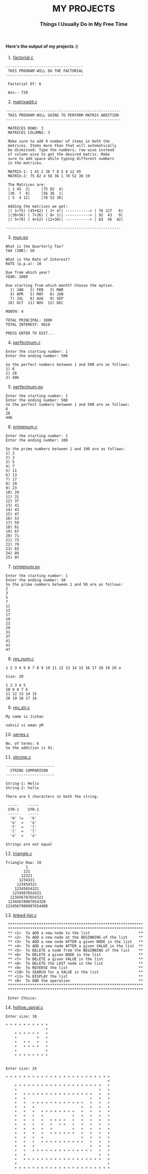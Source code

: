 <h1 align="center">MY PROJECTS</h1>
<h3 align="center">Things I Usually Do in My Free Time</h3><br>

<h4>Here's the output of my projects :)</h4>

1. [factorial.c](https://github.com/J16N/myprojects/blob/master/factorial.c)
```
-----------------------------------
 THIS PROGRAM WILL DO THE FACTORIAL
-----------------------------------

 Factorial Of: 6

 Ans:- 720
 ```
2. [matrixadd.c](https://github.com/J16N/myprojects/blob/master/matrixadd.c)
```
----------------------------------------------------
 THIS PROGRAM WILL GOING TO PERFORM MATRIX ADDITION
----------------------------------------------------

 MATRICES ROWS: 3
 MATRICES COLUMNS: 3

 Make sure to add 9 number of items in both the
 matrices. Items more than that will automatically
 be dismissed. Type the numbers, row wise instead
 of column wise to get the desired matrix. Make
 sure to add space while typing different numbers
 in the matrices.

 MATRIX-1: 1 45 2 36 7 8 5 4 12 45
 MATRIX-2: 75 82 4 56 36 1 78 52 30 19

 The Matrices are:
 | 1 45  2|     |75 82  4|
 |36  7  8|     |56 36  1|
 | 5  4 12|     |78 52 30|

 Adding the matrices we get:
 |( 1+75) (45+82) ( 2+ 4)| -----------> | 76 127   6|
 |(36+56) ( 7+36) ( 8+ 1)| -----------> | 92  43   9|
 |( 5+78) ( 4+52) (12+30)| -----------> | 83  56  42|

----------------------------------------------------
```

3. [mun.py](https://github.com/J16N/myprojects/blob/master/mun.py)
```
What is the Quarterly Tax?
TAX (INR): 50

What is the Rate of Interest?
RATE (p.p.a): 10

Due from which year?
YEAR: 2009

Due starting from which month? Choose the option.
  1) JAN   2) FEB   3) MAR
  4) APR   5) MAY   6) JUN
  7) JUL   8) AUG   9) SEP
 10) OCT  11) NOV  12) DEC

MONTH: 4

TOTAL PRINCIPAL: 1800
TOTAL INTEREST: 9810

PRESS ENTER TO EXIT...
```

4. [perfectnum.c](https://github.com/J16N/myprojects/blob/master/perfectnum.c)
```
Enter the starting number: 1
Enter the ending number: 500

So the perfect numbers between 1 and 500 are as follows:
1) 6
2) 28
3) 496
```

5. [perfectnum.py](https://github.com/J16N/myprojects/blob/master/perfectnum.py)
```
Enter the starting number: 1
Enter the ending number: 500
So the perfect numbers between 1 and 500 are as follows:
6
28
496
```

6. [primenum.c](https://github.com/J16N/myprojects/blob/master/primenum.c)
```
Enter the starting number: 1
Enter the ending number: 100

So the prime numbers between 1 and 100 are as follows:
1) 2
2) 3
3) 5
4) 7
5) 11
6) 13
7) 17
8) 19
9) 23
10) 29
11) 31
12) 37
13) 41
14) 43
15) 47
16) 53
17) 59
18) 61
19) 67
20) 71
21) 73
22) 79
23) 83
24) 89
25) 97
```

7. [primenum.py](https://github.com/J16N/myprojects/blob/master/primenum.py)
```
Enter the starting number: 1
Enter the ending number: 50
So the prime numbers between 1 and 50 are as follows:
2
3
5
7
11
13
17
19
23
29
31
37
41
43
47
```

8. [rev_num.c](https://github.com/J16N/myprojects/blob/master/rev_num.c)
```
1 2 3 4 5 6 7 8 9 10 11 12 13 14 15 16 17 18 19 20 a

Size: 20

1 2 3 4 5
10 9 8 7 6
11 12 13 14 15
20 19 18 17 16
```

9. [rev_str.c](https://github.com/J16N/myprojects/blob/master/rev_str.c)
```
My name is Jishan

nahsiJ si eman yM
```

10. [series.c](https://github.com/J16N/myprojects/blob/master/series.c)
```
No. of terms: 6
So the addition is 91.
```

11. [strcmp.c](https://github.com/J16N/myprojects/blob/master/strcmp.c)
```
----------------------
  STRING COMPARISON
----------------------

String-1: Hello
String-2: hello

There are 5 characters in both the string.

 -----    -----
 STR-1    STR-2
 -----    -----
  'H' !=   'h'
  'e'  =   'e'
  'l'  =   'l'
  'l'  =   'l'
  'o'  =   'o'

Strings are not equal
```

12. [triangle.c](https://github.com/J16N/myprojects/blob/master/triangle.c)
```
Triangle Row: 10
         1
        121
       12321
      1234321
     123454321
    12345654321
   1234567654321
  123456787654321
 12345678987654320
1234567900987654400
```
13. [linked-list.c](https://github.com/J16N/myprojects/blob/master/linked-list.c)
```
 *************************************************************
 *************************************************************
 ** <1>  To ADD a new node to the list                      **
 ** <2>  To ADD a new node at the BEGINNING of the list     **
 ** <3>  To ADD a new node AFTER a given NODE in the list   **
 ** <4>  To ADD a new node AFTER a given VALUE in the list  **
 ** <5>  To DELETE a node from the BEGINNING of the list    **
 ** <6>  To DELETE a given NODE in the list                 **
 ** <7>  To DELETE a given VALUE in the list                **
 ** <8>  To DELETE the LAST node in the list                **
 ** <9>  To REVERSE the list                                **
 ** <10> To SEARCH for a VALUE in the list                  **
 ** <11> To DISPLAY the list                                **
 ** <0>  To END the operation                               **
 *************************************************************
 *************************************************************

 Enter Choice:
```
14. [hollow_spiral.c](https://github.com/J16N/myprojects/blob/master/spiral.c)
```
Enter size: 10

* * * * * * * * * * 
                  * 
    * * * * * *   * 
    *         *   * 
    *   * *   *   * 
    *   * * * *   * 
    *             * 
    * * * * * * * *
    

Enter size: 24

* * * * * * * * * * * * * * * * * * * * * * * * 
                                              * 
    * * * * * * * * * * * * * * * * * * * *   * 
    *                                     *   * 
    *   * * * * * * * * * * * * * * * *   *   * 
    *   *                             *   *   * 
    *   *   * * * * * * * * * * * *   *   *   * 
    *   *   *                     *   *   *   * 
    *   *   *   * * * * * * * *   *   *   *   * 
    *   *   *   *             *   *   *   *   * 
    *   *   *   *   * * * *   *   *   *   *   * 
    *   *   *   *   *   * *   *   *   *   *   * 
    *   *   *   *   *         *   *   *   *   * 
    *   *   *   *   * * * * * *   *   *   *   * 
    *   *   *   *                 *   *   *   * 
    *   *   *   * * * * * * * * * *   *   *   * 
    *   *   *                         *   *   * 
    *   *   * * * * * * * * * * * * * *   *   * 
    *   *                                 *   * 
    *   * * * * * * * * * * * * * * * * * *   * 
    *                                         * 
    * * * * * * * * * * * * * * * * * * * * * *
```
